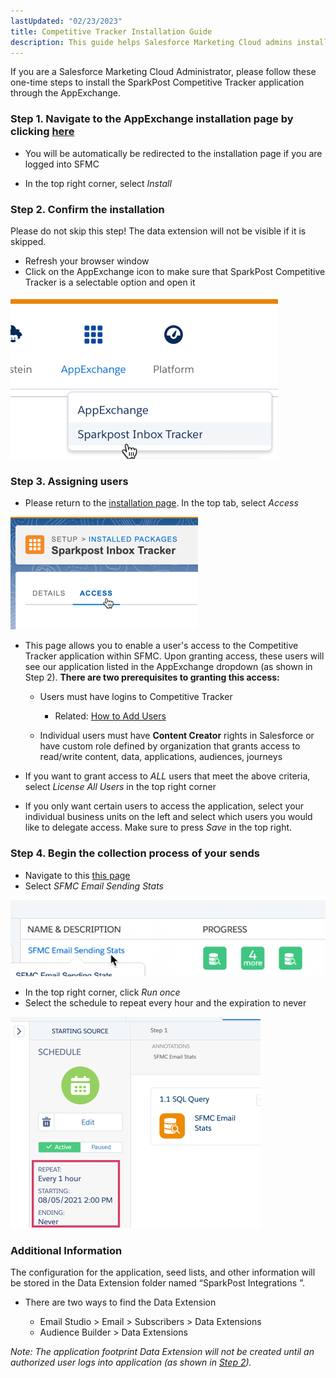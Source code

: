 ```yaml
---
lastUpdated: "02/23/2023"
title: Competitive Tracker Installation Guide
description: This guide helps Salesforce Marketing Cloud admins install SparkPost Competitive Tracker application through the AppExchange
---
```


If you are a Salesforce Marketing Cloud Administrator, please follow these one-time steps to install the SparkPost Competitive Tracker application through the AppExchange.

### Step 1. Navigate to the AppExchange installation page by clicking [here](https://mc.exacttarget.com/cloud/#app/Administration/InstalledPackages/8283ba88-2804-4250-bf1d-e1e2b643747a/install)

* You will be automatically be redirected to the installation page if you are logged into SFMC

* In the top right corner, select *Install*

### Step 2. Confirm the installation

 Please do not skip this step! The data extension will not be visible if it is skipped.

* Refresh your browser window
* Click on the AppExchange icon to make sure that SparkPost Competitive Tracker is a selectable option and open it

![](media/competitive_tracker_installation_guide/image_0.png)

### Step 3. Assigning users

* Please return to the [installation page](https://mc.exacttarget.com/cloud/#app/Administration/InstalledPackages/8283ba88-2804-4250-bf1d-e1e2b643747a/install). In the top tab, select *Access* 

![](media/competitive_tracker_installation_guide/image_1.png)

*   This page allows you to enable a user's access to the Competitive Tracker application within SFMC. Upon granting access, these users will see our application listed in the AppExchange dropdown (as shown in Step 2). **There are two prerequisites to granting this access:**  

     *  Users must have logins to Competitive Tracker

        +  Related: [How to Add Users](/analyst/general/how-to-manage-your-user-list/)

     *  Individual users must have **Content Creator** rights in Salesforce or have custom role defined by organization that grants access to read/write content, data, applications, audiences, journeys

*   If you want to grant access to _ALL_ users that meet the above criteria, select _License All Users_ in the top right corner  

*   If you only want certain users to access the application, select your individual business units on the left and select which users you would like to delegate access. Make sure to press _Save_ in the top right.

### Step 4. Begin the collection process of your sends

* Navigate to this [this page](https://mc.s11.exacttarget.com/cloud/#app/Automation%20Studio/AutomationStudioFuel3/)
* Select *SFMC Email Sending Stats* 

![](media/competitive_tracker_installation_guide/image_2.png)
* In the top right corner, click *Run once*
* Select the schedule to repeat every hour and the expiration to never

![](media/competitive_tracker_installation_guide/image_3.png)

### Additional Information

 The configuration for the application, seed lists, and other information will be stored in the Data Extension folder named “SparkPost Integrations <MID Number>”.

* There are two ways to find the Data Extension

	+ Email Studio > Email > Subscribers > Data Extensions
	+ Audience Builder > Data Extensions

*Note: The application footprint Data Extension will not be created until an authorized user logs into application (as shown in [Step 2](/analyst/sfmc/competitive-tracker-installation-guide#step-2-confirm-the-installation)).*
